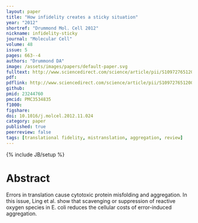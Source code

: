 ```yaml
---
layout: paper
title: "How infidelity creates a sticky situation"
year: "2012"
shortref: "Drummond Mol. Cell 2012"
nickname: infidelity-sticky
journal: "Molecular Cell"
volume: 48
issue: 5
pages: 663--4
authors: "Drummond DA"
image: /assets/images/papers/default-paper.svg
fulltext: http://www.sciencedirect.com/science/article/pii/S1097276512009811
pdf: 
pdflink: http://www.sciencedirect.com/science/article/pii/S1097276512009811/pdfft?md5=cabbbc8881debf5e82a52f98c768d4cd&pid=1-s2.0-S1097276512009811-main.pdf
github: 
pmid: 23244760
pmcid: PMC3534835
f1000: 
figshare: 
doi: 10.1016/j.molcel.2012.11.024
category: paper
published: true
peerreview: false
tags: [translational fidelity, mistranslation, aggregation, review]
---
```

{% include JB/setup %}

# Abstract 

Errors in translation cause cytotoxic protein misfolding and aggregation. In this issue, Ling et al. show that scavenging or suppression of reactive oxygen species in E. coli reduces the cellular costs of error-induced aggregation.
